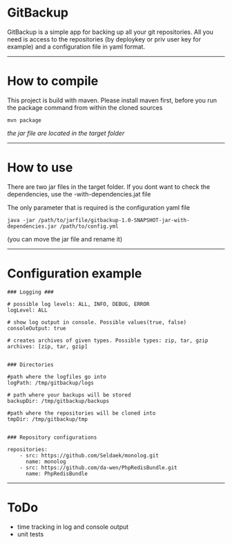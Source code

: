 GitBackup
=========

GitBackup is a simple app for backing up all your git repositories.
All you need is access to the repositories (by deploykey or priv user key for example) and a configuration file in yaml format.

---

How to compile
==============
This project is build with maven. Please install maven first, before you run the package command from within the cloned sources
```
mvn package
```

*the jar file are located in the target folder*

---

How to use
==========
There are two jar files in the target folder. If you dont want to check the dependencies, use the -with-dependencies.jat file

The only parameter that is required is the configuration yaml file

```
java -jar /path/to/jarfile/gitbackup-1.0-SNAPSHOT-jar-with-dependencies.jar /path/to/config.yml
```

(you can move the jar file and rename it)

---

Configuration example
=====================
```
### Logging ###

# possible log levels: ALL, INFO, DEBUG, ERROR
logLevel: ALL

# show log output in console. Possible values(true, false)
consoleOutput: true

# creates archives of given types. Possible types: zip, tar, gzip
archives: [zip, tar, gzip]


### Directories

#path where the logfiles go into
logPath: /tmp/gitbackup/logs

# path where your backups will be stored
backupDir: /tmp/gitbackup/backups

#path where the repositories will be cloned into
tmpDir: /tmp/gitbackup/tmp


### Repository configurations

repositories:
    - src: https://github.com/Seldaek/monolog.git
      name: monolog
    - src: https://github.com/da-wen/PhpRedisBundle.git
      name: PhpRedisBundle
```

---

ToDo
====
- time tracking in log and console output
- unit tests


